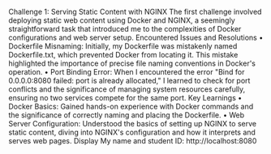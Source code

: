 Challenge 1: Serving Static Content with NGINX
The first challenge involved deploying static web content using Docker and NGINX, a seemingly straightforward task that introduced me to the complexities of Docker configurations and web server setup.
Encountered Issues and Resolutions
•	Dockerfile Misnaming: Initially, my Dockerfile was mistakenly named Dockerfile.txt, which prevented Docker from locating it. This mistake highlighted the importance of precise file naming conventions in Docker's operation.
•	Port Binding Error: When I encountered the error "Bind for 0.0.0.0:8080 failed: port is already allocated," I learned to check for port conflicts and the significance of managing system resources carefully, ensuring no two services compete for the same port.
Key Learnings
•	Docker Basics: Gained hands-on experience with Docker commands and the significance of correctly naming and placing the Dockerfile.
•	Web Server Configuration: Understood the basics of setting up NGINX to serve static content, diving into NGINX's configuration and how it interprets and serves web pages.
Display My name and student ID: http://localhost:8080
